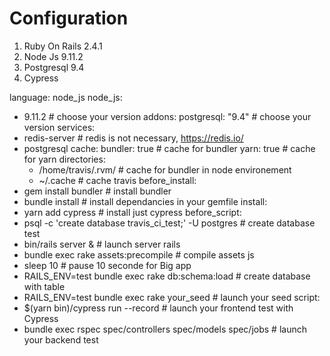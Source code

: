# Configuration
1. Ruby On Rails 2.4.1
2. Node Js 9.11.2
3. Postgresql 9.4
4. Cypress

language: node_js
node_js:
  - 9.11.2                                                      # choose your version
addons:
  postgresql: "9.4"                                             # choose your version
services:
  - redis-server                                                # redis is not necessary, https://redis.io/
  - postgresql
cache:
  bundler: true                                                 # cache for bundler
  yarn: true                                                    # cache for yarn
  directories:
    - /home/travis/.rvm/                                        # cache for bundler in node environement
    - ~/.cache                                                  # cache travis
before_install:
  - gem install bundler                                         # install bundler
  - bundle install                                              # install dependancies in your gemfile
install:
  - yarn add cypress                                            # install just cypress
before_script:
  - psql -c 'create database travis_ci_test;' -U postgres       # create database test
  - bin/rails server &                                          # launch server rails
  - bundle exec rake assets:precompile                          # compile assets js
  - sleep 10                                                    # pause 10 seconde for Big app
  - RAILS_ENV=test bundle exec rake db:schema:load              # create database with table
  - RAILS_ENV=test bundle exec rake your_seed                   # launch your seed
script:
  - $(yarn bin)/cypress run --record                            # launch your frontend test with Cypress
  - bundle exec rspec spec/controllers spec/models spec/jobs    # launch your backend test